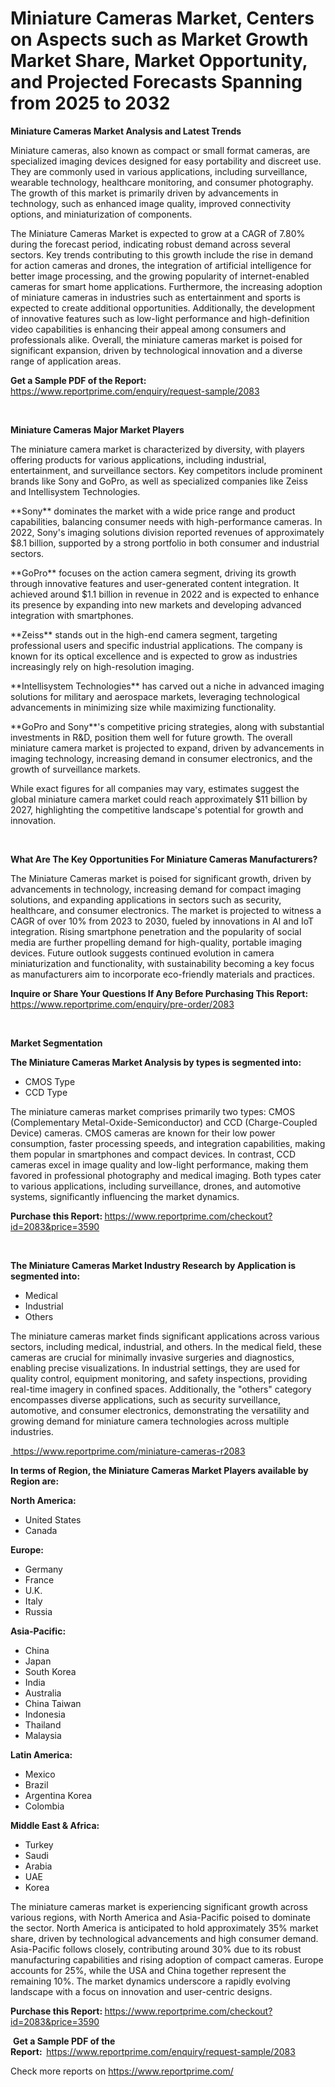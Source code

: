 <p><h1>Miniature Cameras Market, Centers on Aspects such as Market Growth Market Share, Market Opportunity, and Projected Forecasts Spanning from 2025 to 2032</h1></p><p><strong>Miniature Cameras Market Analysis and Latest Trends</strong></p>
<p><p>Miniature cameras, also known as compact or small format cameras, are specialized imaging devices designed for easy portability and discreet use. They are commonly used in various applications, including surveillance, wearable technology, healthcare monitoring, and consumer photography. The growth of this market is primarily driven by advancements in technology, such as enhanced image quality, improved connectivity options, and miniaturization of components.</p><p>The Miniature Cameras Market is expected to grow at a CAGR of 7.80% during the forecast period, indicating robust demand across several sectors. Key trends contributing to this growth include the rise in demand for action cameras and drones, the integration of artificial intelligence for better image processing, and the growing popularity of internet-enabled cameras for smart home applications. Furthermore, the increasing adoption of miniature cameras in industries such as entertainment and sports is expected to create additional opportunities. Additionally, the development of innovative features such as low-light performance and high-definition video capabilities is enhancing their appeal among consumers and professionals alike. Overall, the miniature cameras market is poised for significant expansion, driven by technological innovation and a diverse range of application areas.</p></p>
<p><strong>Get a Sample PDF of the Report:&nbsp;</strong> <a href="https://www.reportprime.com/enquiry/request-sample/2083?utm_campaign=3006&utm_medium=2&utm_source=Github&utm_content=ia&utm_term=18032025&utm_id=miniature-cameras">https://www.reportprime.com/enquiry/request-sample/2083</a></p>
<p>&nbsp;</p>
<p><strong>Miniature Cameras Major Market Players</strong></p>
<p><p>The miniature camera market is characterized by diversity, with players offering products for various applications, including industrial, entertainment, and surveillance sectors. Key competitors include prominent brands like Sony and GoPro, as well as specialized companies like Zeiss and Intellisystem Technologies.</p><p>**Sony** dominates the market with a wide price range and product capabilities, balancing consumer needs with high-performance cameras. In 2022, Sony's imaging solutions division reported revenues of approximately $8.1 billion, supported by a strong portfolio in both consumer and industrial sectors.</p><p>**GoPro** focuses on the action camera segment, driving its growth through innovative features and user-generated content integration. It achieved around $1.1 billion in revenue in 2022 and is expected to enhance its presence by expanding into new markets and developing advanced integration with smartphones.</p><p>**Zeiss** stands out in the high-end camera segment, targeting professional users and specific industrial applications. The company is known for its optical excellence and is expected to grow as industries increasingly rely on high-resolution imaging.</p><p>**Intellisystem Technologies** has carved out a niche in advanced imaging solutions for military and aerospace markets, leveraging technological advancements in minimizing size while maximizing functionality.</p><p>**GoPro and Sony**'s competitive pricing strategies, along with substantial investments in R&D, position them well for future growth. The overall miniature camera market is projected to expand, driven by advancements in imaging technology, increasing demand in consumer electronics, and the growth of surveillance markets.</p><p>While exact figures for all companies may vary, estimates suggest the global miniature camera market could reach approximately $11 billion by 2027, highlighting the competitive landscape's potential for growth and innovation.</p></p>
<p>&nbsp;</p>
<p><strong>What Are The Key Opportunities For Miniature Cameras Manufacturers?</strong></p>
<p><p>The Miniature Cameras market is poised for significant growth, driven by advancements in technology, increasing demand for compact imaging solutions, and expanding applications in sectors such as security, healthcare, and consumer electronics. The market is projected to witness a CAGR of over 10% from 2023 to 2030, fueled by innovations in AI and IoT integration. Rising smartphone penetration and the popularity of social media are further propelling demand for high-quality, portable imaging devices. Future outlook suggests continued evolution in camera miniaturization and functionality, with sustainability becoming a key focus as manufacturers aim to incorporate eco-friendly materials and practices.</p></p>
<p><strong>Inquire or Share Your Questions If Any Before Purchasing This Report:</strong> <a href="https://www.reportprime.com/enquiry/pre-order/2083?utm_campaign=3006&utm_medium=2&utm_source=Github&utm_content=ia&utm_term=18032025&utm_id=miniature-cameras">https://www.reportprime.com/enquiry/pre-order/2083</a></p>
<p>&nbsp;</p>
<p><strong>Market Segmentation</strong></p>
<p><strong>The Miniature Cameras Market Analysis by types is segmented into:</strong></p>
<p><ul><li>CMOS Type</li><li>CCD Type</li></ul></p>
<p><p>The miniature cameras market comprises primarily two types: CMOS (Complementary Metal-Oxide-Semiconductor) and CCD (Charge-Coupled Device) cameras. CMOS cameras are known for their low power consumption, faster processing speeds, and integration capabilities, making them popular in smartphones and compact devices. In contrast, CCD cameras excel in image quality and low-light performance, making them favored in professional photography and medical imaging. Both types cater to various applications, including surveillance, drones, and automotive systems, significantly influencing the market dynamics.</p></p>
<p><strong>Purchase this Report:&nbsp;</strong><a href="https://www.reportprime.com/checkout?id=2083&price=3590&utm_campaign=3006&utm_medium=2&utm_source=Github&utm_content=ia&utm_term=18032025&utm_id=miniature-cameras">https://www.reportprime.com/checkout?id=2083&price=3590</a></p>
<p>&nbsp;</p>
<p><strong>The Miniature Cameras Market Industry Research by Application is segmented into:</strong></p>
<p><ul><li>Medical</li><li>Industrial</li><li>Others</li></ul></p>
<p><p>The miniature cameras market finds significant applications across various sectors, including medical, industrial, and others. In the medical field, these cameras are crucial for minimally invasive surgeries and diagnostics, enabling precise visualizations. In industrial settings, they are used for quality control, equipment monitoring, and safety inspections, providing real-time imagery in confined spaces. Additionally, the "others" category encompasses diverse applications, such as security surveillance, automotive, and consumer electronics, demonstrating the versatility and growing demand for miniature camera technologies across multiple industries.</p></p>
<p><a href="https://www.reportprime.com/miniature-cameras-r2083?utm_campaign=3006&utm_medium=2&utm_source=Github&utm_content=ia&utm_term=18032025&utm_id=miniature-cameras">&nbsp;https://www.reportprime.com/miniature-cameras-r2083</a></p>
<p><strong>In terms of Region, the Miniature Cameras Market Players available by Region are:</strong></p>
<p>
    <p> <strong> North America: </strong>
        <ul>
            <li>United States</li>
            <li>Canada</li>
        </ul>
        </p> 
    <p> <strong> Europe: </strong>
        <ul>
            <li>Germany</li>
            <li>France</li>
            <li>U.K.</li>
            <li>Italy</li>
            <li>Russia</li>
        </ul>
        </p> 
    <p> <strong> Asia-Pacific: </strong>
        <ul>
            <li>China</li>
            <li>Japan</li>
            <li>South Korea</li>
            <li>India</li>
            <li>Australia</li>
            <li>China Taiwan</li>
            <li>Indonesia</li>
            <li>Thailand</li>
            <li>Malaysia</li>
        </ul>
        </p> 
    <p> <strong> Latin America: </strong>
        <ul>
            <li>Mexico</li>
            <li>Brazil</li>
            <li>Argentina Korea</li>
            <li>Colombia</li>
        </ul>
        </p> 
    <p> <strong> Middle East & Africa: </strong>
        <ul>
            <li>Turkey</li>
            <li>Saudi</li>
            <li>Arabia</li>
            <li>UAE</li>
            <li>Korea</li>
        </ul>
    </p>
    </p>
<p><p>The miniature cameras market is experiencing significant growth across various regions, with North America and Asia-Pacific poised to dominate the sector. North America is anticipated to hold approximately 35% market share, driven by technological advancements and high consumer demand. Asia-Pacific follows closely, contributing around 30% due to its robust manufacturing capabilities and rising adoption of compact cameras. Europe accounts for 25%, while the USA and China together represent the remaining 10%. The market dynamics underscore a rapidly evolving landscape with a focus on innovation and user-centric designs.</p></p>
<p><strong>Purchase this Report: </strong><a href="https://www.reportprime.com/checkout?id=2083&price=3590&utm_campaign=3006&utm_medium=2&utm_source=Github&utm_content=ia&utm_term=18032025&utm_id=miniature-cameras">https://www.reportprime.com/checkout?id=2083&price=3590</a></p>
<p>&nbsp;<strong>Get a Sample PDF of the Report:&nbsp;&nbsp;</strong><a href="https://www.reportprime.com/enquiry/request-sample/2083?utm_campaign=3006&utm_medium=2&utm_source=Github&utm_content=ia&utm_term=18032025&utm_id=miniature-cameras">https://www.reportprime.com/enquiry/request-sample/2083</a></p>
<p><strong></strong></p>
<p>Check more reports on <a href="https://www.reportprime.com/?utm_campaign=3006&utm_medium=2&utm_source=Github&utm_content=ia&utm_term=18032025&utm_id=miniature-cameras">https://www.reportprime.com/</a></p>